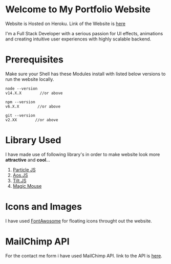 # Welcome to My Portfolio Website
Website is Hosted on Heroku. Link of the Website is [here](https://pranjal-portfolio.herokuapp.com/)

I'm a Full Stack Developer with a serious passion for UI effects, animations and creating intuitive user experiences with highly scalable backend.

# Prerequisites
Make sure your Shell has these Modules install with listed below versions to run the website locally.
    
    node --version
    v14.X.X        //or above
    
    npm --version
    v6.X.X        //or above
    
    git --version
    v2.XX        //or above

# Library Used

I have made use of following library's in order to make website look more
**attractive** and **cool**...

 1. [Particle JS](https://vincentgarreau.com/particles.js/) 
 2. [Aos.JS](https://michalsnik.github.io/aos/) 
 3. [Tilt.JS](https://gijsroge.github.io/tilt.js/) 
 4. [Magic Mouse](https://magicmousejs.web.app/) 

# Icons and Images

I have used [FontAwosome](https://fontawesome.com/) for floating icons throught out the website.

# MailChimp API

For the contact me form i have used MailChimp API. link to the API is [here](https://mailchimp.com/developer/api/).
